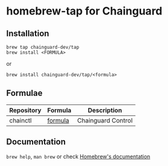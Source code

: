 # homebrew-tap for Chainguard

## Installation

```
brew tap chainguard-dev/tap
brew install <FORMULA>
```

or

```
brew install chainguard-dev/tap/<formula>
```

## Formulae

| Repository | Formula                        | Description        |
| ---------- | ------------------------------ | ------------------ |
| chainctl   | [formula](Formula/chainctl.rb) | Chainguard Control |

## Documentation

`brew help`, `man brew` or check [Homebrew's documentation](https://docs.brew.sh/)
